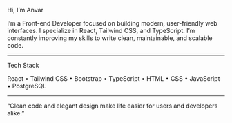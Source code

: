 Hi, I’m Anvar

I’m a Front-end Developer focused on building modern, user-friendly web interfaces.
I specialize in React, Tailwind CSS, and TypeScript.
I’m constantly improving my skills to write clean, maintainable, and scalable code.
________________________________________________________________________________________________________________________________________________________________________________

Tech Stack

React • Tailwind CSS • Bootstrap • TypeScript • HTML • CSS • JavaScript • PostgreSQL
________________________________________________________________________________________________________________________________________________________________________________

“Clean code and elegant design make life easier for users and developers alike.”

